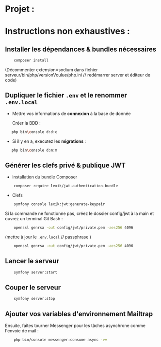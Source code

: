 # Projet : 


# Instructions non exhaustives : 

## Installer les dépendances & bundles nécessaires

```bash
    composer install
```
(Décommenter extension=sodium dans fichier serveur/bin/php/versionVoulue/php.ini // redémarrer server et éditeur de code)

## Dupliquer le fichier `.env` et le renommer `.env.local` 

* Mettre vos informations de **connexion** à la base de donnée

    Créer la BDD :

 ```bash
    php bin\console d:d:c
```

* Si il y en a, executez les **migrations** :

 ```bash
    php bin\console d:m:m
```
## Générer les clefs privé & publique JWT

* Installation du bundle Composer
```bash
    composer require lexik/jwt-authentication-bundle
```

* Clefs  
```bash
    symfony console lexik:jwt:generate-keypair
```
    
Si la commande ne fonctionne pas, créez le dossier config/jwt à la main et ouvrez un terminal Git Bash :
```bash
    openssl genrsa -out config/jwt/private.pem -aes256 4096
```
(mettre à jour le `.env.local` // passphrase )

```bash
    openssl genrsa -out config/jwt/private.pem -aes256 4096
```

## Lancer le serveur
```bash
    symfony server:start
```

## Couper le serveur
```bash
    symfony server:stop
```

## Ajouter vos variables d'environnement **Mailtrap**

Ensuite, faîtes tourner Messenger pour les tâches asynchrone comme l'envoie de mail :

```bash
    php bin/console messenger:consume async -vv
```

<!-- * Les **icones** : https://fontawesome.com/v4/icons/ -->
